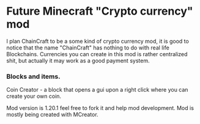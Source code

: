 # Future Minecraft "Crypto currency" mod

I plan ChainCraft to be a some kind of crypto currency mod, it is good to notice that the name "ChainCraft" has nothing to do with real life Blockchains.
Currencies you can create in this mod is rather centralized shit, but actually it may work as a good payment system.

### Blocks and items.
Coin Creator - a block that opens a gui upon a right click where you can create your own coin.

Mod version is 1.20.1 feel free to fork it and help mod development.
Mod is mostly being created with MCreator.




